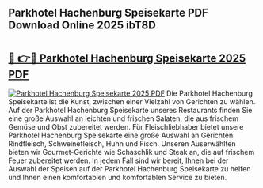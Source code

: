## Parkhotel Hachenburg Speisekarte PDF Download Online 2025 ibT8D

# <h2><a href="http://gceghv.nevu.top/?p=Parkhotel+Hachenburg+Speisekarte">🔗 👉🔴 Parkhotel Hachenburg Speisekarte 2025 PDF</a></h2>

[![Parkhotel Hachenburg Speisekarte 2025 PDF](https://i.imgur.com/dBaPXMq.png)](http://gceghv.nevu.top/?p=Parkhotel+Hachenburg+Speisekarte)
Die Parkhotel Hachenburg Speisekarte ist die Kunst, zwischen einer Vielzahl von Gerichten zu wählen. Auf der Parkhotel Hachenburg Speisekarte unseres Restaurants finden Sie eine große Auswahl an leichten und frischen Salaten, die aus frischem Gemüse und Obst zubereitet werden. Für Fleischliebhaber bietet unsere Parkhotel Hachenburg Speisekarte eine große Auswahl an Gerichten: Rindfleisch, Schweinefleisch, Huhn und Fisch. Unseren Auserwählten bieten wir Gourmet-Gerichte wie Schaschlik und Steak an, die auf frischem Feuer zubereitet werden. In jedem Fall sind wir bereit, Ihnen bei der Auswahl der Speisen auf der Parkhotel Hachenburg Speisekarte zu helfen und Ihnen einen komfortablen und komfortablen Service zu bieten.
